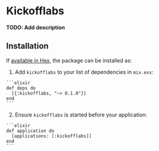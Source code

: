 # Kickofflabs

**TODO: Add description**

## Installation

If [available in Hex](https://hex.pm/docs/publish), the package can be installed as:

  1. Add `kickofflabs` to your list of dependencies in `mix.exs`:

    ```elixir
    def deps do
      [{:kickofflabs, "~> 0.1.0"}]
    end
    ```

  2. Ensure `kickofflabs` is started before your application:

    ```elixir
    def application do
      [applications: [:kickofflabs]]
    end
    ```

